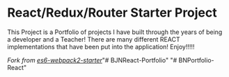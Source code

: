 # React/Redux/Router Starter Project
This Project is a Portfolio of projects I have built through the years of being a developer and a Teacher!
There are many different REACT implementations that have been put into the application!
Enjoy!!!!!


*Fork from [es6-webpack2-starter](https://github.com/micooz/es6-webpack2-starter)*"# BJNReact-Portfolio" 
"# BNPortfolio-React" 
